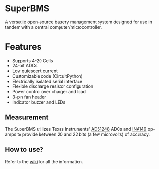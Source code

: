 # SuperBMS
 A versatile open-source battery management system designed for use in tandem with a central computer/microcontroller.

# Features
- Supports 4-20 Cells
- 24-bit ADCs
- Low quiescent current
- Customizable code (CircuitPython)
- Electrically isolated serial interface
- Flexible discharge resistor configuration
- Power control over charger and load
- 3-pin fan header
- Indicator buzzer and LEDs

## Measurement
The SuperBMS utilizes Texas Instruments' [ADS1248](https://www.ti.com/lit/ds/symlink/ads1248.pdf?ts=1596011900933&ref_url=https%253A%252F%252Fwww.ti.com%252Fproduct%252FADS1248) ADCs and [INA149](https://www.ti.com/lit/ds/symlink/ina149.pdf?ts=1596011892251&ref_url=https%253A%252F%252Fwww.google.com%252F) op-amps to provide between 20 and 22 bits (a few microvolts) of accuracy.

## How to use?
Refer to the [wiki](https://github.com/AdinAck/SuperBMS/wiki) for all the information.
